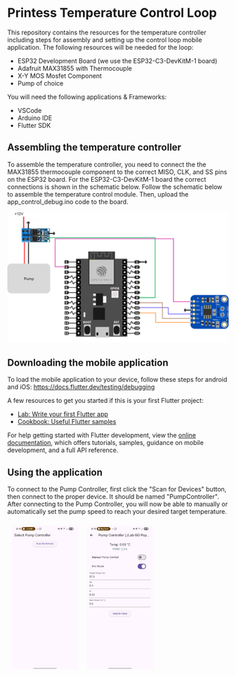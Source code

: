 # Printess Temperature Control Loop

This repository contains the resources for the temperature controller including steps for assembly and setting up the control loop mobile application. The following resources will be needed for the loop:

- ESP32 Development Board (we use the ESP32-C3-DevKitM-1 board)
- Adafruit MAX31855 with Thermocouple
- X-Y MOS Mosfet Component
- Pump of choice

You will need the following applications & Frameworks:
- VSCode
- Arduino IDE
- Flutter SDK

## Assembling the temperature controller

To assemble the temperature controller, you need to connect the the MAX31855 thermocouple component to the correct MISO, CLK, and SS pins on the ESP32 board. For the ESP32-C3-DevKitM-1 board the correct connections is shown in the schematic below. Follow the schematic below to assemble the temperature control module. Then, upload the app_control_debug.ino code to the board.

![image info](./schematics/temperature_control_loop_schematic.jpg)

## Downloading the mobile application

To load the mobile application to your device, follow these steps for android and iOS:
https://docs.flutter.dev/testing/debugging

A few resources to get you started if this is your first Flutter project:

- [Lab: Write your first Flutter app](https://docs.flutter.dev/get-started/codelab)
- [Cookbook: Useful Flutter samples](https://docs.flutter.dev/cookbook)

For help getting started with Flutter development, view the
[online documentation](https://docs.flutter.dev/), which offers tutorials,
samples, guidance on mobile development, and a full API reference.

## Using the application

To connect to the Pump Controller, first click the "Scan for Devices" button, then connect to the proper device. It should be named "PumpController". After connecting to the Pump Controller, you will now be able to manually or automatically set the pump speed to reach your desired target temperature.

<div style="display: flex; flex-direction: row; align-items: center;">
  <img src="./schematics/scan_for_devices.jpg" alt="Scan for Devices" style="width: 30%; margin: 10px;">
  <img src="./schematics/pump_control_screen.jpg" alt="Pump Control Screen" style="width: 30%; margin: 10px;">
</div>
